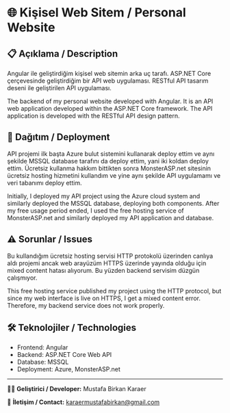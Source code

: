 # 🌐 Kişisel Web Sitem / Personal Website

## 📋 Açıklama / Description

Angular ile geliştirdiğim kişisel web sitemin arka uç tarafı. ASP.NET Core çerçevesinde geliştirdiğim bir API web uygulaması. RESTful API tasarım deseni ile geliştirilen API uygulaması.

The backend of my personal website developed with Angular. It is an API web application developed within the ASP.NET Core framework. The API application is developed with the RESTful API design pattern.

## 🚀 Dağıtım / Deployment

API projemi ilk başta Azure bulut sistemini kullanarak deploy ettim ve aynı şekilde MSSQL database tarafını da deploy ettim, yani iki koldan deploy ettim. Ücretsiz kullanma hakkım bittikten sonra MonsterASP.net sitesinin ücretsiz hosting hizmetini kullandım ve yine aynı şekilde API uygulamamı ve veri tabanımı deploy ettim.

Initially, I deployed my API project using the Azure cloud system and similarly deployed the MSSQL database, deploying both components. After my free usage period ended, I used the free hosting service of MonsterASP.net and similarly deployed my API application and database.

## ⚠️ Sorunlar / Issues

Bu kullandığım ücretsiz hosting servisi HTTP protokolü üzerinden canlıya aldı projemi ancak web arayüzüm HTTPS üzerinde yayında olduğu için mixed content hatası alıyorum. Bu yüzden backend servisim düzgün çalışmıyor.

This free hosting service published my project using the HTTP protocol, but since my web interface is live on HTTPS, I get a mixed content error. Therefore, my backend service does not work properly.

## 🛠️ Teknolojiler / Technologies

- Frontend: Angular
- Backend: ASP.NET Core Web API
- Database: MSSQL
- Deployment: Azure, MonsterASP.net

---

👨‍💻 **Geliştirici / Developer:** Mustafa Birkan Karaer

📧 **İletişim / Contact:** karaermustafabirkan@gmail.com
